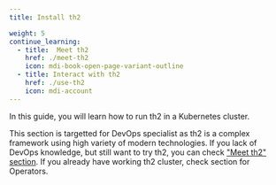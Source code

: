 ```yaml
---
title: Install th2

weight: 5
continue_learning:
  - title:  Meet th2
    href: ./meet-th2
    icon: mdi-book-open-page-variant-outline
  - title: Interact with th2
    href: ./use-th2
    icon: mdi-account
---
```


In this guide, you will learn how to run th2 in a Kubernetes cluster.

<!--more-->

This section is targetted for DevOps specialist as th2 is a complex framework using high variety of modern technologies. If you lack of DevOps knowledge, but still want to try th2, you can check ["Meet th2" section](./meet-th2). If you already have working th2 cluster, check section for Operators.
